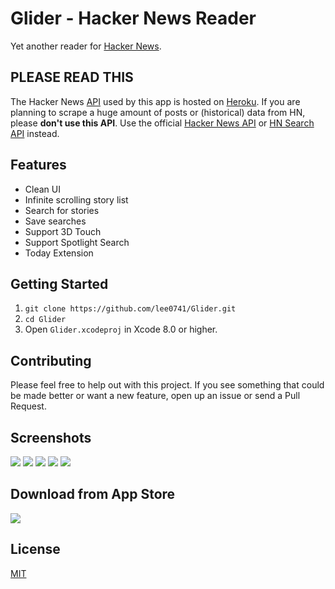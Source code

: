 # Glider - Hacker News Reader
Yet another reader for [Hacker News](https://news.ycombinator.com/news).

## PLEASE READ THIS
The Hacker News [API](http://glider.herokuapp.com/) used by this app is hosted on [Heroku](herokuapp.com). If you are planning to scrape a huge amount of posts or (historical) data from HN, please **don't use this API**. Use the official [Hacker News API](https://github.com/HackerNews/API) or [HN Search API](http://hn.algolia.com/api) instead.

## Features
- Clean UI
- Infinite scrolling story list
- Search for stories
- Save searches
- Support 3D Touch
- Support Spotlight Search
- Today Extension

## Getting Started
1. `git clone https://github.com/lee0741/Glider.git`
2. `cd Glider`
3. Open `Glider.xcodeproj` in Xcode 8.0 or higher.

## Contributing
Please feel free to help out with this project. If you see something that could be made better or want a new feature, open up an issue or send a Pull Request.

## Screenshots
![](http://i.imgur.com/7ibJ697.png)
![](http://i.imgur.com/Hl9iwCF.png)
![](http://i.imgur.com/zYSDMc4.png)
![](http://i.imgur.com/COnx9Yu.png)
![](http://i.imgur.com/A9mEF06.png)

## Download from App Store
[![](http://i.imgur.com/PS4LxrB.png)](https://itunes.apple.com/app/glider-hacker-news-reader/id1210977302)

## License
[MIT](https://github.com/lee0741/Glider/blob/master/LICENSE)